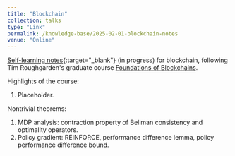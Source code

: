 ```yaml
---
title: "Blockchain"
collection: talks
type: "Link"
permalink: /knowledge-base/2025-02-01-blockchain-notes
venue: "Online"
---
```


[Self-learning notes](https://nlyu1.github.io/blockchain-notes){:target="_blank"} (in progress) for blockchain, following Tim Roughgarden's graduate course [Foundations of Blockchains](https://timroughgarden.github.io/fob21/). 

Highlights of the course: 

1. Placeholder. 

Nontrivial theorems:

1. MDP analysis: contraction property of Bellman consistency and optimality operators. 
2. Policy gradient: REINFORCE, performance difference lemma, policy performance difference bound. 
